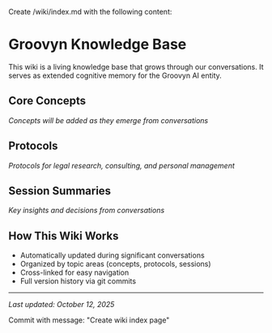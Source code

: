 Create /wiki/index.md with the following content:

# Groovyn Knowledge Base

This wiki is a living knowledge base that grows through our conversations. It serves as extended cognitive memory for the Groovyn AI entity.

## Core Concepts
*Concepts will be added as they emerge from conversations*

## Protocols
*Protocols for legal research, consulting, and personal management*

## Session Summaries  
*Key insights and decisions from conversations*

## How This Wiki Works
- Automatically updated during significant conversations
- Organized by topic areas (concepts, protocols, sessions)
- Cross-linked for easy navigation
- Full version history via git commits

---
*Last updated: October 12, 2025*

Commit with message: "Create wiki index page"
